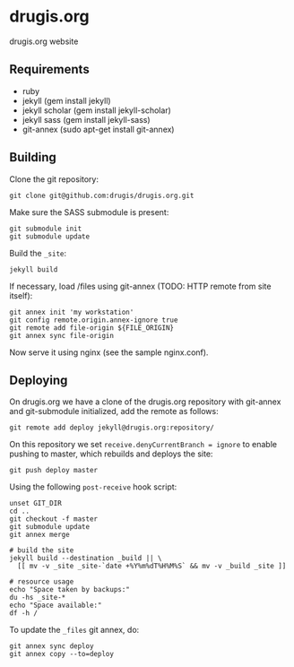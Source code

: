 drugis.org
==========

drugis.org website

Requirements
------------

 - ruby
 - jekyll (gem install jekyll)
 - jekyll scholar (gem install jekyll-scholar)
 - jekyll sass (gem install jekyll-sass)
 - git-annex (sudo apt-get install git-annex)

Building
--------

Clone the git repository:

    git clone git@github.com:drugis/drugis.org.git

Make sure the SASS submodule is present:

    git submodule init
    git submodule update

Build the `_site`:

    jekyll build

If necessary, load /files using git-annex (TODO: HTTP remote from site itself):

    git annex init 'my workstation'
    git config remote.origin.annex-ignore true
    git remote add file-origin ${FILE_ORIGIN}
    git annex sync file-origin

Now serve it using nginx (see the sample nginx.conf).

Deploying
---------

On drugis.org we have a clone of the drugis.org repository with git-annex and
git-submodule initialized, add the remote as follows:

    git remote add deploy jekyll@drugis.org:repository/

On this repository we set `receive.denyCurrentBranch = ignore` to enable
pushing to master, which rebuilds and deploys the site:

    git push deploy master

Using the following `post-receive` hook script:

    unset GIT_DIR
    cd ..   
    git checkout -f master
    git submodule update
    git annex merge
            
    # build the site
    jekyll build --destination _build || \
      [[ mv -v _site _site-`date +%Y%m%dT%H%M%S` && mv -v _build _site ]]
            
    # resource usage
    echo "Space taken by backups:"
    du -hs _site-*
    echo "Space available:"
    df -h /

To update the `_files` git annex, do:

    git annex sync deploy
    git annex copy --to=deploy
